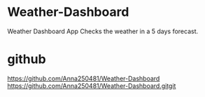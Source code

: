 # Weather-Dashboard

Weather Dashboard App  Checks the weather in a 5 days forecast.



# github

https://github.com/Anna250481/Weather-Dashboard
https://github.com/Anna250481/Weather-Dashboard.gitgit